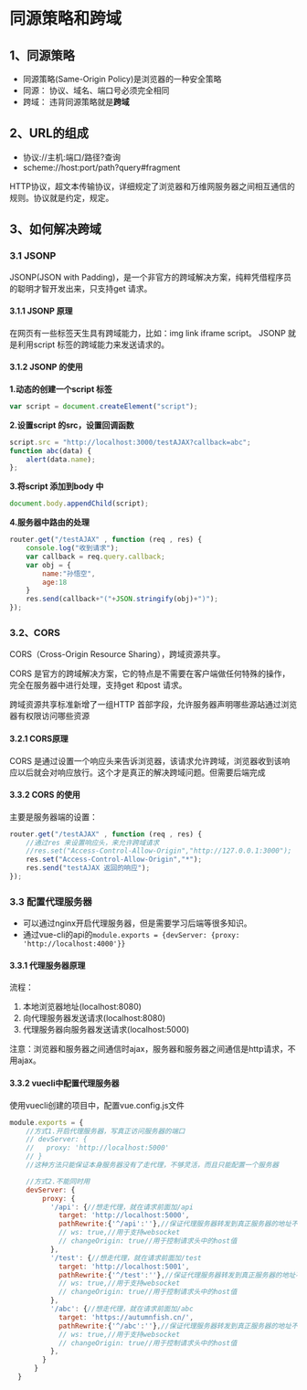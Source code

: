 # 同源策略和跨域

## 1、同源策略

- 同源策略(Same-Origin Policy)是浏览器的一种安全策略
- 同源： 协议、域名、端口号必须完全相同
- 跨域： 违背同源策略就是**跨域**

## 2、URL的组成

- 协议://主机:端口/路径?查询
- scheme://host:port/path?query#fragment

HTTP协议，超文本传输协议，详细规定了浏览器和万维网服务器之间相互通信的规则。协议就是约定，规定。

## 3、如何解决跨域

### 3.1 JSONP

JSONP(JSON with Padding)，是一个非官方的跨域解决方案，纯粹凭借程序员的聪明才智开发出来，只支持get 请求。

#### 3.1.1 JSONP 原理

在网页有一些标签天生具有跨域能力，比如：img link iframe script。
JSONP 就是利用script 标签的跨域能力来发送请求的。

#### 3.1.2 JSONP 的使用

**1.动态的创建一个script 标签**

```js
var script = document.createElement("script");
```

**2.设置script 的src，设置回调函数**

```javascript
script.src = "http://localhost:3000/testAJAX?callback=abc";
function abc(data) {
	alert(data.name);
};
```

**3.将script 添加到body 中**

```javascript
document.body.appendChild(script);
```

**4.服务器中路由的处理**

```javascript
router.get("/testAJAX" , function (req , res) {
	console.log("收到请求");
	var callback = req.query.callback;
	var obj = {
		name:"孙悟空",
		age:18
	}
	res.send(callback+"("+JSON.stringify(obj)+")");
});
```

### 3.2、CORS

CORS（Cross-Origin Resource Sharing），跨域资源共享。

CORS 是官方的跨域解决方案，它的特点是不需要在客户端做任何特殊的操作，完全在服务器中进行处理，支持get 和post 请求。

跨域资源共享标准新增了一组HTTP 首部字段，允许服务器声明哪些源站通过浏览器有权限访问哪些资源

#### 3.2.1 CORS原理

CORS 是通过设置一个响应头来告诉浏览器，该请求允许跨域，浏览器收到该响应以后就会对响应放行。这个才是真正的解决跨域问题。但需要后端完成

#### 3.3.2 CORS 的使用

主要是服务器端的设置：

```javascript
router.get("/testAJAX" , function (req , res) {
	//通过res 来设置响应头，来允许跨域请求
	//res.set("Access-Control-Allow-Origin","http://127.0.0.1:3000");
	res.set("Access-Control-Allow-Origin","*");
	res.send("testAJAX 返回的响应");
});
```

### 3.3 配置代理服务器

- 可以通过nginx开启代理服务器，但是需要学习后端等很多知识。
- 通过vue-cli的api的`module.exports = {devServer: {proxy: 'http://localhost:4000'}}`

#### 3.3.1 代理服务器原理

流程：

1. 本地浏览器地址(localhost:8080)
2. 向代理服务器发送请求(localhost:8080)
3. 代理服务器向服务器发送请求(localhost:5000)

注意：浏览器和服务器之间通信时ajax，服务器和服务器之间通信是http请求，不用ajax。

#### 3.3.2 vuecli中配置代理服务器

使用vuecli创建的项目中，配置vue.config.js文件

```js
module.exports = {
    //方式1.开启代理服务器，写真正访问服务器的端口
    // devServer: {
    //   proxy: 'http://localhost:5000'
    // }
    //这种方法只能保证本身服务器没有了走代理，不够灵活，而且只能配置一个服务器

    //方式2.不能同时用
    devServer: {
        proxy: {
          '/api': {//想走代理，就在请求前面加/api
            target: 'http://localhost:5000',
            pathRewrite:{'^/api':''},//保证代理服务器转发到真正服务器的地址不带/api
            // ws: true,//用于支持websocket
            // changeOrigin: true//用于控制请求头中的host值
          },
          '/test': {//想走代理，就在请求前面加/test
            target: 'http://localhost:5001',
            pathRewrite:{'^/test':''},//保证代理服务器转发到真正服务器的地址不带/test
            // ws: true,//用于支持websocket
            // changeOrigin: true//用于控制请求头中的host值
          },
          '/abc': {//想走代理，就在请求前面加/abc
            target: 'https://autumnfish.cn/',
            pathRewrite:{'^/abc':''},//保证代理服务器转发到真正服务器的地址不带/api
            // ws: true,//用于支持websocket
            // changeOrigin: true//用于控制请求头中的host值
          },
        }
      }
  }
```


